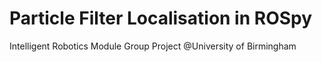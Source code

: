 # Particle Filter Localisation in ROSpy
Intelligent Robotics Module Group Project @University of Birmingham

